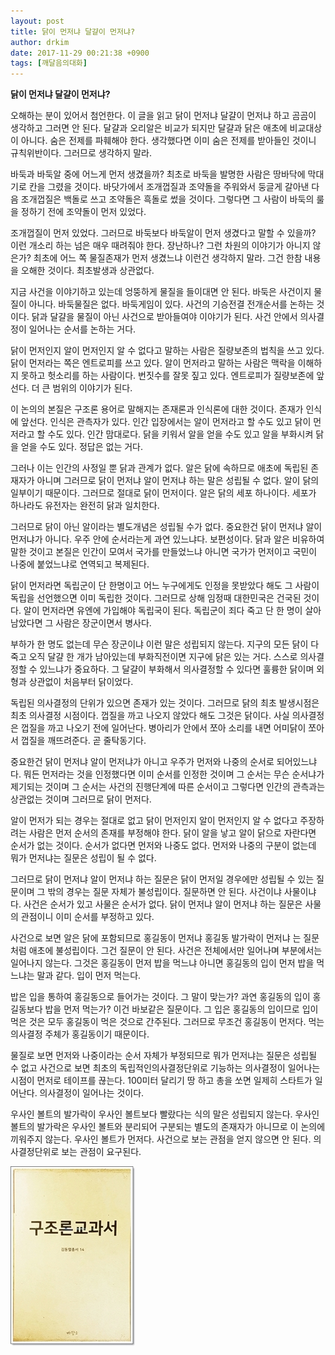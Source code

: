 ```yaml
---
layout: post
title: 닭이 먼저냐 달걀이 먼저냐?
author: drkim
date: 2017-11-29 00:21:38 +0900
tags: [깨달음의대화]
---
```



  


**닭이 먼저냐 달걀이 먼저냐?**

  


오해하는 분이 있어서 첨언한다. 이 글을 읽고 닭이 먼저냐 달걀이 먼저냐 하고 곰곰이 생각하고 그러면 안 된다. 달걀과 오리알은 비교가 되지만 달걀과 닭은 애초에 비교대상이 아니다. 숨은 전제를 파훼해야 한다. 생각했다면 이미 숨은 전제를 받아들인 것이니 규칙위반이다. 그러므로 생각하지 말라.

  


바둑과 바둑알 중에 어느게 먼저 생겼을까? 최초로 바둑을 발명한 사람은 땅바닥에 막대기로 칸을 그렸을 것이다. 바닷가에서 조개껍질과 조약돌을 주워와서 둥글게 갈아낸 다음 조개껍질은 백돌로 쓰고 조약돌은 흑돌로 썼을 것이다. 그렇다면 그 사람이 바둑의 룰을 정하기 전에 조약돌이 먼저 있었다.

  


조개껍질이 먼저 있었다. 그러므로 바둑보다 바둑알이 먼저 생겼다고 말할 수 있을까? 이런 개소리 하는 넘은 매우 때려줘야 한다. 장난하나? 그런 차원의 이야기가 아니지 않은가? 최초에 어느 쪽 물질존재가 먼저 생겼느냐 이런건 생각하지 말라. 그건 한참 내용을 오해한 것이다. 최초발생과 상관없다.

  


지금 사건을 이야기하고 있는데 엉뚱하게 물질을 들이대면 안 된다. 바둑은 사건이지 물질이 아니다. 바둑물질은 없다. 바둑게임이 있다. 사건의 기승전결 전개순서를 논하는 것이다. 닭과 달걀을 물질이 아닌 사건으로 받아들여야 이야기가 된다. 사건 안에서 의사결정이 일어나는 순서를 논하는 거다.

  


닭이 먼저인지 알이 먼저인지 알 수 없다고 말하는 사람은 질량보존의 법칙을 쓰고 있다. 닭이 먼저라는 쪽은 엔트로피를 쓰고 있다. 알이 먼저라고 말하는 사람은 맥락을 이해하지 못하고 헛소리를 하는 사람이다. 번짓수를 잘못 짚고 있다. 엔트로피가 질량보존에 앞선다. 더 큰 범위의 이야기가 된다. 

  


이 논의의 본질은 구조론 용어로 말해지는 존재론과 인식론에 대한 것이다. 존재가 인식에 앞선다. 인식은 관측자가 있다. 인간 입장에서는 알이 먼저라고 할 수도 있고 닭이 먼저라고 할 수도 있다. 인간 맘대로다. 닭을 키워서 알을 얻을 수도 있고 알을 부화시켜 닭을 얻을 수도 있다. 정답은 없는 거다. 

  


그러나 이는 인간의 사정일 뿐 닭과 관계가 없다. 알은 닭에 속하므로 애초에 독립된 존재자가 아니며 그러므로 닭이 먼저냐 알이 먼저냐 하는 말은 성립될 수 없다. 알이 닭의 일부이기 때문이다. 그러므로 절대로 닭이 먼저이다. 알은 닭의 세포 하나이다. 세포가 하나라도 유전자는 완전히 닭과 일치한다. 

  


그러므로 닭이 아닌 알이라는 별도개념은 성립될 수가 없다. 중요한건 닭이 먼저냐 알이 먼저냐가 아니다. 우주 안에 순서라는게 과연 있느냐다. 보편성이다. 닭과 알은 비유하여 말한 것이고 본질은 인간이 모여서 국가를 만들었느냐 아니면 국가가 먼저이고 국민이 나중에 붙었느냐로 연역되고 복제된다. 

  


닭이 먼저라면 독립군이 단 한명이고 어느 누구에게도 인정을 못받았다 해도 그 사람이 독립을 선언했으면 이미 독립한 것이다. 그러므로 상해 임정때 대한민국은 건국된 것이다. 알이 먼저라면 유엔에 가입해야 독립국이 된다. 독립군이 죄다 죽고 단 한 명이 살아남았다면 그 사람은 장군이면서 병사다.

  


부하가 한 명도 없는데 무슨 장군이냐 이런 말은 성립되지 않는다. 지구의 모든 닭이 다 죽고 오직 달걀 한 개가 남아있는데 부화직전이면 지구에 닭은 있는 거다. 스스로 의사결정할 수 있느냐가 중요하다. 그 달걀이 부화해서 의사결정할 수 있다면 훌륭한 닭이며 외형과 상관없이 처음부터 닭이었다.

  


독립된 의사결정의 단위가 있으면 존재가 있는 것이다. 그러므로 닭의 최초 발생시점은 최초 의사결정 시점이다. 껍질을 까고 나오지 않았다 해도 그것은 닭이다. 사실 의사결정은 껍질을 까고 나오기 전에 일어난다. 병아리가 안에서 쪼아 소리를 내면 어미닭이 쪼아서 껍질을 깨뜨려준다. 곧 줄탁동기다. 

  


중요한건 닭이 먼저냐 알이 먼저냐가 아니고 우주가 먼저와 나중의 순서로 되어있느냐다. 뭐든 먼저라는 것을 인정했다면 이미 순서를 인정한 것이며 그 순서는 무슨 순서냐가 제기되는 것이며 그 순서는 사건의 진행단계에 따른 순서이고 그렇다면 인간의 관측과는 상관없는 것이며 그러므로 닭이 먼저다.

  


알이 먼저가 되는 경우는 절대로 없고 닭이 먼저인지 알이 먼저인지 알 수 없다고 주장하려는 사람은 먼저 순서의 존재를 부정해야 한다. 닭이 알을 낳고 알이 닭으로 자란다면 순서가 없는 것이다. 순서가 없다면 먼저와 나중도 없다. 먼저와 나중의 구분이 없는데 뭐가 먼저냐는 질문은 성립이 될 수 없다.

  


그러므로 닭이 먼저냐 알이 먼저냐 하는 질문은 닭이 먼저일 경우에만 성립될 수 있는 질문이며 그 밖의 경우는 질문 자체가 불성립이다. 질문하면 안 된다. 사건이냐 사물이냐다. 사건은 순서가 있고 사물은 순서가 없다. 닭이 먼저냐 알이 먼저냐 하는 질문은 사물의 관점이니 이미 순서를 부정하고 있다.

  


사건으로 보면 알은 닭에 포함되므로 홍길동이 먼저냐 홍길동 발가락이 먼저냐 는 질문처럼 애초에 불성립이다. 그건 질문이 안 된다. 사건은 전체에서만 일어나며 부분에서는 일어나지 않는다. 그것은 홍길동이 먼저 밥을 먹느냐 아니면 홍길동의 입이 먼저 밥을 먹느냐는 말과 같다. 입이 먼저 먹는다.

  


밥은 입을 통하여 홍길동으로 들어가는 것이다. 그 말이 맞는가? 과연 홍길동의 입이 홍길동보다 밥을 먼저 먹는가? 이건 바보같은 질문이다. 그 입은 홍길동의 입이므로 입이 먹은 것은 모두 홍길동이 먹은 것으로 간주된다. 그러므로 무조건 홍길동이 먼저다. 먹는 의사결정 주체가 홍길동이기 때문이다. 

  


물질로 보면 먼저와 나중이라는 순서 자체가 부정되므로 뭐가 먼저냐는 질문은 성립될 수 없고 사건으로 보면 최초의 독립적인의사결정단위로 기능하는 의사결정이 일어나는 시점이 먼저로 테이프를 끊는다. 100미터 달리기 땅 하고 총을 쏘면 일제히 스타트가 일어난다. 의사결정이 일어나는 것이다.

  


우사인 볼트의 발가락이 우사인 볼트보다 빨랐다는 식의 말은 성립되지 않는다. 우사인볼트의 발가락은 우사인 볼트와 분리되어 구분되는 별도의 존재자가 아니므로 이 논의에 끼워주지 않는다. 우사인 볼트가 먼저다. 사건으로 보는 관점을 얻지 않으면 안 된다. 의사결정단위로 보는 관점이 요구된다.

  


![00.jpg](files/attach/images/198/820/909/00.jpg)